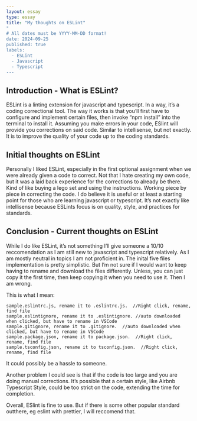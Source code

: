 ```yaml
---
layout: essay
type: essay
title: "My thoughts on ESLint"
"
# All dates must be YYYY-MM-DD format!
date: 2024-09-25
published: true
labels:
  - ESLint
  - Javascript
  - Typescript
---
```


## Introduction - What is ESLint?

ESLint is a linting extension for javascript and typescript. In a way, it’s a coding correctional tool. The way it works is that you’ll first have to configure and implement certain files, then invoke “npm install” into the terminal to install it.  Assuming you make errors in your code, ESlint will provide you corrections on said code. Similar to intellisense, but not exactly. It is to improve the quality of your code up to the coding standards.


## Initial thoughts on ESLint

Personally I liked ESLint, especially in the first optional assignment when we were already given a code to correct. Not that I hate creating my own code, but it was a laid back experience for the corrections to already be there. Kind of like buying a lego set and using the instructions. Working piece by piece in correcting the code. I do believe it is useful or at least a starting point for those who are learning javascript or typescript. It’s not exactly like intellisense because ESLints focus is on quality, style, and practices for standards.


## Conclusion - Current thoughts on ESLint

While I do like ESLint, it’s not something I’ll give someone a 10/10 reccomendation as I am still new to javascript and typescript relatively. As I am mostly neutral in topics I am not proficient in. The inital five files implementation is pretty simplistic. But I’m not sure if I would want to keep having to rename and download the files differently. Unless, you can just copy it the first time, then keep copying it when you need to use it. Then I am wrong.

This is what I mean:

```
sample.eslintrc.js, rename it to .eslintrc.js.  //Right click, rename, find file
sample.eslintignore, rename it to .eslintignore. //auto downloaded when clicked, but have to rename in VSCode
sample.gitignore, rename it to .gitignore.  //auto downloaded when clicked, but have to rename in VSCode
sample.package.json, rename it to package.json.  //Right click, rename, find file
sample.tsconfig.json, rename it to tsconfig.json.  //Right click, rename, find file
```
It could possibly be a hassle to someone.

Another problem I could see is that if the code is too large and you are doing manual corrections. It’s possible that a certain style, like Airbnb Typescript Style, could be too strict on the code, extending the time for completion.

Overall, ESlint is fine to use. But if there is some other popular standard outthere, eg eslint with prettier, I will reccomend that.

